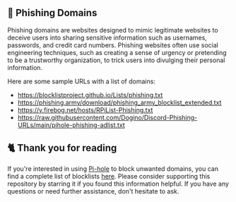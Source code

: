 ## 🎣 Phishing Domains
Phishing domains are websites designed to mimic legitimate websites to deceive users into sharing sensitive information such as usernames, passwords, and credit card numbers.
Phishing websites often use social engineering techniques, such as creating a sense of urgency or pretending to be a trustworthy organization, to trick users into divulging their personal information.

Here are some sample URLs with a list of domains:
- https://blocklistproject.github.io/Lists/phishing.txt
- https://phishing.army/download/phishing_army_blocklist_extended.txt
- https://v.firebog.net/hosts/RPiList-Phishing.txt
- https://raw.githubusercontent.com/Dogino/Discord-Phishing-URLs/main/pihole-phishing-adlist.txt

## 🐈 Thank you for reading
If you're interested in using [Pi-hole](../What%20is%20Pi-hole.md) to block unwanted domains, you can find a complete list of blocklists [here](../../List.md).
Please consider supporting this repository by starring it if you found this information helpful.
If you have any questions or need further assistance, don't hesitate to ask.